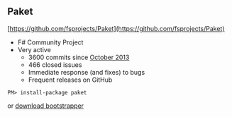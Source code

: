 ## Paket

[https://github.com/fsprojects/Paket](https://github.com/fsprojects/Paket)

* F# Community Project
* Very active
  * 3600 commits since [October 2013](https://github.com/fsprojects/Paket/commit/169ced2ed09d5a02245e7a8533fc6d111c55dbcb)
  * 466 closed issues
  * Immediate response (and fixes) to bugs
  * Frequent releases on GitHub

```
PM> install-package paket
```

or [download bootstrapper](https://github.com/fsprojects/Paket/releases/latest)